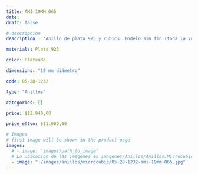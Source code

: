 ```yaml
---
title: AMI 19MM 065
date: 
draft: false

# descripcion
description : "Anillo de plata 925 y cubics. Modelo sin fin (toda la vuelta completa del anillo con cubics). Espectacular!"

materials: Plata 925

color: Plateado

dimensions: "19 mm diámetro"

code: 05-28-1232

type: "Anillos"

categories: []

price: $12.940,00

price_eftvo: $11.000,00

# Images
# first image will be shown in the product page
images:
  # - image: "images/path_to_image"
  # La ubicacion de las imagenes es imagenes/Anillos/Anillos.Microcubic/05-28-1232-ami-19mm-065
  - image: "./images/anillos/microcubic/05-28-1232-ami-19mm-065.jpg"
---
```

